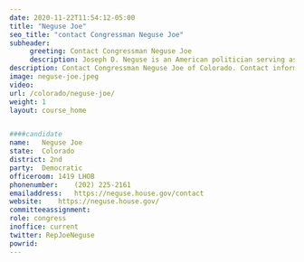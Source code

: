 ```yaml
---
date: 2020-11-22T11:54:12-05:00
title: "Neguse Joe"
seo_title: "contact Congressman Neguse Joe"
subheader:
     greeting: Contact Congressman Neguse Joe 
     description: Joseph D. Neguse is an American politician serving as the U.S. Representative for Colorado's 2nd congressional district since 2019. A member of the Democratic Party, he previously was a Regent of the University of Colorado from 2008 to 2015.
description: Contact Congressman Neguse Joe of Colorado. Contact information for Neguse Joe includes email address, phone number, and mailing address.
image: neguse-joe.jpeg
video: 
url: /colorado/neguse-joe/
weight: 1
layout: course_home


####candidate
name:	Neguse Joe
state:	Colorado
district: 2nd
party:	Democratic
officeroom:	1419 LHOB
phonenumber:	(202) 225-2161
emailaddress:	https://neguse.house.gov/contact
website:	https://neguse.house.gov/
committeeassignment: 
role: congress
inoffice: current
twitter: RepJoeNeguse
powrid: 
---
```


